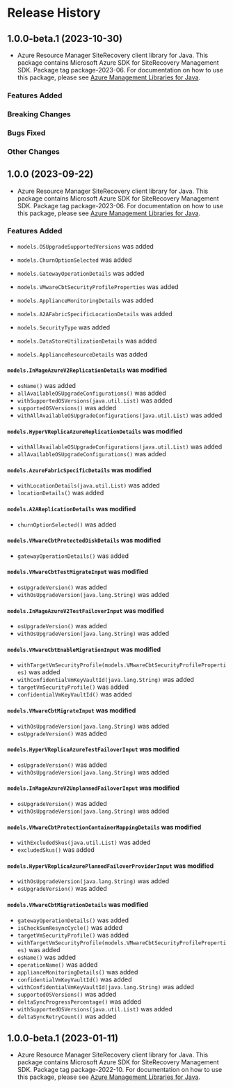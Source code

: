 # Release History

## 1.0.0-beta.1 (2023-10-30)

- Azure Resource Manager SiteRecovery client library for Java. This package contains Microsoft Azure SDK for SiteRecovery Management SDK.  Package tag package-2023-06. For documentation on how to use this package, please see [Azure Management Libraries for Java](https://aka.ms/azsdk/java/mgmt).

### Features Added

### Breaking Changes

### Bugs Fixed

### Other Changes

## 1.0.0 (2023-09-22)

- Azure Resource Manager SiteRecovery client library for Java. This package contains Microsoft Azure SDK for SiteRecovery Management SDK.  Package tag package-2023-06. For documentation on how to use this package, please see [Azure Management Libraries for Java](https://aka.ms/azsdk/java/mgmt).

### Features Added

* `models.OSUpgradeSupportedVersions` was added

* `models.ChurnOptionSelected` was added

* `models.GatewayOperationDetails` was added

* `models.VMwareCbtSecurityProfileProperties` was added

* `models.ApplianceMonitoringDetails` was added

* `models.A2AFabricSpecificLocationDetails` was added

* `models.SecurityType` was added

* `models.DataStoreUtilizationDetails` was added

* `models.ApplianceResourceDetails` was added

#### `models.InMageAzureV2ReplicationDetails` was modified

* `osName()` was added
* `allAvailableOSUpgradeConfigurations()` was added
* `withSupportedOSVersions(java.util.List)` was added
* `supportedOSVersions()` was added
* `withAllAvailableOSUpgradeConfigurations(java.util.List)` was added

#### `models.HyperVReplicaAzureReplicationDetails` was modified

* `withAllAvailableOSUpgradeConfigurations(java.util.List)` was added
* `allAvailableOSUpgradeConfigurations()` was added

#### `models.AzureFabricSpecificDetails` was modified

* `withLocationDetails(java.util.List)` was added
* `locationDetails()` was added

#### `models.A2AReplicationDetails` was modified

* `churnOptionSelected()` was added

#### `models.VMwareCbtProtectedDiskDetails` was modified

* `gatewayOperationDetails()` was added

#### `models.VMwareCbtTestMigrateInput` was modified

* `osUpgradeVersion()` was added
* `withOsUpgradeVersion(java.lang.String)` was added

#### `models.InMageAzureV2TestFailoverInput` was modified

* `osUpgradeVersion()` was added
* `withOsUpgradeVersion(java.lang.String)` was added

#### `models.VMwareCbtEnableMigrationInput` was modified

* `withTargetVmSecurityProfile(models.VMwareCbtSecurityProfileProperties)` was added
* `withConfidentialVmKeyVaultId(java.lang.String)` was added
* `targetVmSecurityProfile()` was added
* `confidentialVmKeyVaultId()` was added

#### `models.VMwareCbtMigrateInput` was modified

* `withOsUpgradeVersion(java.lang.String)` was added
* `osUpgradeVersion()` was added

#### `models.HyperVReplicaAzureTestFailoverInput` was modified

* `osUpgradeVersion()` was added
* `withOsUpgradeVersion(java.lang.String)` was added

#### `models.InMageAzureV2UnplannedFailoverInput` was modified

* `osUpgradeVersion()` was added
* `withOsUpgradeVersion(java.lang.String)` was added

#### `models.VMwareCbtProtectionContainerMappingDetails` was modified

* `withExcludedSkus(java.util.List)` was added
* `excludedSkus()` was added

#### `models.HyperVReplicaAzurePlannedFailoverProviderInput` was modified

* `withOsUpgradeVersion(java.lang.String)` was added
* `osUpgradeVersion()` was added

#### `models.VMwareCbtMigrationDetails` was modified

* `gatewayOperationDetails()` was added
* `isCheckSumResyncCycle()` was added
* `targetVmSecurityProfile()` was added
* `withTargetVmSecurityProfile(models.VMwareCbtSecurityProfileProperties)` was added
* `osName()` was added
* `operationName()` was added
* `applianceMonitoringDetails()` was added
* `confidentialVmKeyVaultId()` was added
* `withConfidentialVmKeyVaultId(java.lang.String)` was added
* `supportedOSVersions()` was added
* `deltaSyncProgressPercentage()` was added
* `withSupportedOSVersions(java.util.List)` was added
* `deltaSyncRetryCount()` was added

## 1.0.0-beta.1 (2023-01-11)

- Azure Resource Manager SiteRecovery client library for Java. This package contains Microsoft Azure SDK for SiteRecovery Management SDK.  Package tag package-2022-10. For documentation on how to use this package, please see [Azure Management Libraries for Java](https://aka.ms/azsdk/java/mgmt).

